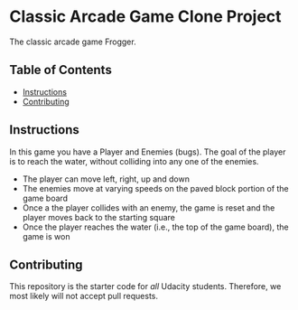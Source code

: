 # Classic Arcade Game Clone Project
The classic arcade game Frogger.

## Table of Contents

- [Instructions](#instructions)
- [Contributing](#contributing)

## Instructions

In this game you have a Player and Enemies (bugs). The goal of the player is to reach the water, without colliding into any one of the enemies.

- The player can move left, right, up and down
- The enemies move at varying speeds on the paved block portion of the game board
- Once a the player collides with an enemy, the game is reset and the player moves back to the starting square
- Once the player reaches the water (i.e., the top of the game board), the game is won

## Contributing

This repository is the starter code for _all_ Udacity students. Therefore, we most likely will not accept pull requests.

